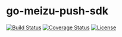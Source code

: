 # go-meizu-push-sdk
[![Build Status][travis-image]][travis] [![Coverage Status][coveralls-image]][coveralls]  [![License][license-image]][license]





[travis]: https://travis-ci.org/comsince/go-meizu-push-sdk
[travis-image]: https://travis-ci.org/comsince/go-meizu-push-sdk.svg?branch=master

[license-image]: http://img.shields.io/badge/license-Apache--2-blue.svg?style=flat
[license]: http://www.apache.org/licenses/LICENSE-2.0

[coveralls-image]: https://coveralls.io/repos/github/comsince/go-meizu-push-sdk/badge.svg?branch=master
[coveralls]: https://coveralls.io/github/comsince/go-meizu-push-sdk?branch=master
